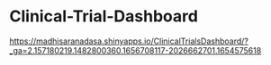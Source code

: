 # Clinical-Trial-Dashboard
 
https://madhisaranadasa.shinyapps.io/ClinicalTrialsDashboard/?_ga=2.157180219.1482800360.1656708117-2026662701.1654575618
